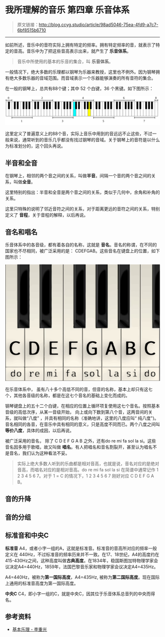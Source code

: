 # 我所理解的音乐 第四章 乐音体系

[annotation]: <id> (98ad5046-75ea-4fd9-a7c7-6bf8515b6710)
[annotation]: <status> (public)
[annotation]: <create_time> (2019-05-27 21:22:28)
[annotation]: <category> (音乐的迷思)
[annotation]: <tags> (音乐理论)
[annotation]: <comments> (false)
[annotation]: <topic> (我所理解的音乐)
[annotation]: <index> (4)

> 原文链接：<http://blog.ccyg.studio/article/98ad5046-75ea-4fd9-a7c7-6bf8515b6710>

---

如前所述，音乐中的音符实际上拥有特定的频率。拥有特定频率的音，就表示了特定的音高。音乐中为了把这些音高表示出来，就产生了 **乐音体系**。

> 音乐中所使用的基本的乐音的集合，叫 **乐音体系**。

一般情况下，绝大多数的乐理都以钢琴为乐器来教授，这里也不例外。因为钢琴拥有绝大多数乐器的音域范围。而音域表示一个乐器能够演奏的所有音符的集合。

在一般的钢琴上，总共有88个键；其中 52 个白键，36 个黑键。如下图所示：

![钢琴分组图](../images/Piano_Frequencies.svg)

这里定义了普遍意义上的88个音，实际上音乐中用到的音远远不止这些，不过一般来说，通常听到的音乐几乎都没有找过钢琴的音域。关于钢琴上的音符是以什么为标准划分的，这个回头再说。

## 半音和全音

在钢琴上，相邻的两个音之间的关系，叫做**半音**。间隔一个音的两个音之间的关系，叫做**全音**。

这里特别的指出：半音和全音是两个音之间的关系，类似于几何中，余角和补角的关系。

这里只特殊的说明了邻近音符之间的关系，对于距离更远的音符之间的关系，特别定义了 **音程**，关于音程的解释，以后再说。

## 音名和唱名

乐音体系中的各音级，都有着各自的名称，这就是 **音名**。音名的称谓，在不同的国家也不尽相同，被广泛采用的是： CDEFGAB。这些音名在键盘上的位置，如下图所示：

![keyboard_notes](images/keyboard_notes.svg)

在乐音体系中， 虽有八十多个高低不同的音，但音的名称，基本上却只有这七个，其他各音级的名称，都是在这七个音名的基础上变化而成的。

钢琴键盘上的五十二个白键，在相应的位置上循环项复使用这七个音名。按照基本音级的高低次序，从某一音级开始， 向上或向下数到第八个音，这两音间的关系，就叫做“八度” ，并具有相同的名称（准确地讲，这里的八度应叫“ 纯八度")。音名相同的各音，在音乐中具有相同的意义，只是高度不同而已。两个八度之间叫 **等价八度**，具体的成因，以后再说。

被广泛采用的音名， 除了 C D E F G A B 之外，还有do re mi fa sol la si。这些音名因多用于歌唱，故又叫做 **唱名**。有人把唱名和音名割裂开，甚至认为唱名不是音名，我们认为这种看法不妥。

> 实际上绝大多数人听到的乐曲都是相对音高，也就是说，音名对应的是绝对音高，而唱名对应的是相对音高。do re mi fa sol la si 在简谱中通常记作 1 2 3 4 5 6 7。对于 1 = C 的情况下，1 2 3 4 5 6 7 刚好对应 C D E F G A B。

## 音的升降

## 音的分组

## 标准音和中央C

**标准音** A4，或者小字一组的A，这就是标准音。标准音的音高所对应的频率一般定义在 440Hz，不过标准音的频率历来并不一致。在17、18世纪，A4的高度约在415-430Hz之间，这种高度叫做**古典高度**。在1834年，稳国斯图加特物理学家会议决定A4=440Hz，1859年，法国巴黎音乐家和物理学家会议决定A4=435Hz。

A4=440Hz，被称为**第一国际高度**，A4=435Hz, 被称为**第二国际高度**。现在国际上通用的标准音高度为第一国际高度。

**中央C** C4，即小字一组的C，就是中央C，因其位于乐音体系总音列的中央而得名。

## 参考资料

- [基本乐理 - 李重光](https://book.douban.com/subject/3902787/)